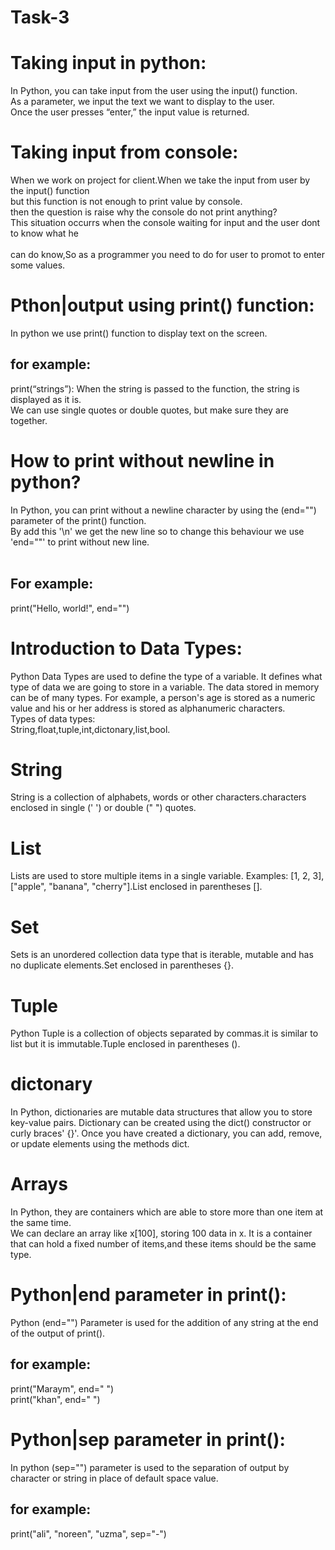 # Task-3<br>
# Taking input in python:<br>
In Python, you can take input from the user using the input() function.<br>
As a parameter, we input the text we want to display to the user.<br>
Once the user presses “enter,” the input value is returned.<br>
# Taking input from console:<br>
When we work on project for client.When we take the input from user by the input() function<br> but this function is not enough to print value by console.<br>
then the question is raise why the console do not print anything?<br>
This situation occurrs when the console waiting for input and the user dont to know what he<br> <br>can do know,So as a programmer you need to do for user to promot to enter some values.<br>
# Pthon|output using print() function:<br>
In python we use print() function to display text on the screen.<br>
## for example:<br>
print(“strings”): When the string is passed to the function, the string is displayed as it is.<br>We can use single quotes or double quotes, but make sure they are together.<br>
# How to print without newline in python?<br>
In Python, you can print without a newline character by using the (end="") parameter of the print() function.<br>
By add this '\n' we get the new line so to change this behaviour we use 'end=""' to print without new line.<br>
<br>
## For example:<br>
print("Hello, world!", end="")<br>
# Introduction to Data Types:<br>
Python Data Types are used to define the type of a variable. It defines what type of data we are going to store in a variable. The data stored in memory can be of many types. For example, a person's age is stored as a numeric value and his or her address is stored as alphanumeric characters.<br>
Types of data types:<br>
String,float,tuple,int,dictonary,list,bool.<br>
# String<br>
String is a collection of alphabets, words or other characters.characters enclosed in single (' ') or double (" ") quotes.<br>
# List<br>
Lists are used to store multiple items in a single variable. Examples: [1, 2, 3], ["apple", "banana", "cherry"].List enclosed in parentheses [].<br>
# Set<br>
Sets is an unordered collection data type that is iterable, mutable and has no duplicate elements.Set enclosed in parentheses {}.<br>
# Tuple<br>
Python Tuple is a collection of objects separated by commas.it is similar to list but it is immutable.Tuple enclosed in parentheses ().<br>
# dictonary<br>
In Python, dictionaries are mutable data structures that allow you to store key-value pairs. Dictionary can be created using the dict() constructor or curly braces' {}'. Once you have created a dictionary, you can add, remove, or update elements using the methods dict.<br>

# Arrays<br>
In Python, they are containers which are able to store more than one item at the same time.<br>
We can declare an array like x[100], storing 100 data in x. It is a container that can hold a fixed number of items,and these items should be the same type.<br>
# Python|end parameter in print():<br>
Python (end="") Parameter is used for the addition of any string at the end of the output of print().<br>
## for example:
print("Maraym", end=" ")<br>
print("khan", end=" ")<br>

# Python|sep parameter in print():<br>
In python (sep="") parameter is used to the separation of output by character or string in place of default space value.<br>
## for example:<br>
print("ali", "noreen", "uzma", sep="-")<br>

